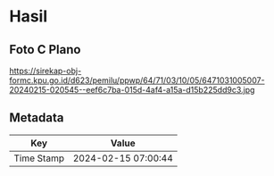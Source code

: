 # Hasil

## Foto C Plano

https://sirekap-obj-formc.kpu.go.id/d623/pemilu/ppwp/64/71/03/10/05/6471031005007-20240215-020545--eef6c7ba-015d-4af4-a15a-d15b225dd9c3.jpg


## Metadata

| Key        | Value               |
| ---------- | ------------------- |
| Time Stamp | 2024-02-15 07:00:44 |



